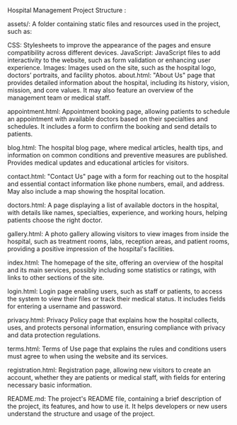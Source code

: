 Hospital Management Project Structure :

assets/: A folder containing static files and resources used in the project, such as:

CSS: Stylesheets to improve the appearance of the pages and ensure compatibility across different devices.
JavaScript: JavaScript files to add interactivity to the website, such as form validation or enhancing user experience.
Images: Images used on the site, such as the hospital logo, doctors’ portraits, and facility photos.
about.html: "About Us" page that provides detailed information about the hospital, including its history, vision, mission, and core values. It may also feature an overview of the management team or medical staff.



appointment.html: Appointment booking page, allowing patients to schedule an appointment with available doctors based on their specialties and schedules. It includes a form to confirm the booking and send details to patients.



blog.html: The hospital blog page, where medical articles, health tips, and information on common conditions and preventive measures are published. Provides medical updates and educational articles for visitors.

contact.html: "Contact Us" page with a form for reaching out to the hospital and essential contact information like phone numbers, email, and address. May also include a map showing the hospital location.



doctors.html: A page displaying a list of available doctors in the hospital, with details like names, specialties, experience, and working hours, helping patients choose the right doctor.



gallery.html: A photo gallery allowing visitors to view images from inside the hospital, such as treatment rooms, labs, reception areas, and patient rooms, providing a positive impression of the hospital's facilities.



index.html: The homepage of the site, offering an overview of the hospital and its main services, possibly including some statistics or ratings, with links to other sections of the site.



login.html: Login page enabling users, such as staff or patients, to access the system to view their files or track their medical status. It includes fields for entering a username and password.



privacy.html: Privacy Policy page that explains how the hospital collects, uses, and protects personal information, ensuring compliance with privacy and data protection regulations.



terms.html: Terms of Use page that explains the rules and conditions users must agree to when using the website and its services.



registration.html: Registration page, allowing new visitors to create an account, whether they are patients or medical staff, with fields for entering necessary basic information.



README.md: The project's README file, containing a brief description of the project, its features, and how to use it. It helps developers or new users understand the structure and usage of the project.

